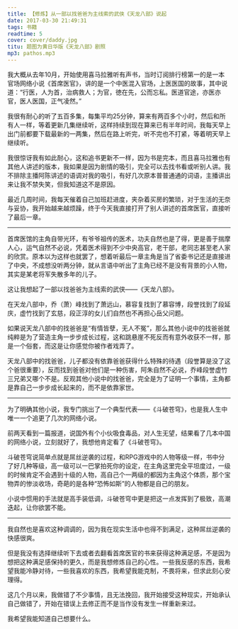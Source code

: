 ```yaml
---
title: 【修炼】从一部以找爸爸为主线索的武侠《天龙八部》说起
date: 2017-03-30 21:49:31
tags: 书籍
readtime: 5
cover: cover/daddy.jpg
titu: 题图为黄日华版《天龙八部》剧照
mp3: pathos.mp3
---
```

我大概从去年10月，开始使用喜马拉雅听有声书，当时订阅排行榜第一的是一本官场网络小说《首席医官》，讲的是一个中医混入官场，上医医国的故事，其中说道：“行医，人为首，治病救人；为官，徳在先，公而忘私。医道官途，亦医亦官，医人医国，正气凌然。”

我很有耐心的听了五百多集，每集平均25分钟，算来有两百多个小时，然后和所有人一样，等着更新几集继续听，这样持续到现在算来已有半年时间，我每天早上出门前都要下载最新的一两集，然后在路上听完，听不完也不打紧，等着明天早上继续听。

我很惊讶我有如此耐心，这和追书更新不一样，因为书是完本，而且喜马拉雅也有其他人讲述的版本，我如果是因为剧情的吸引，完全可以去找书看或听别人讲。我不排除主播阿陈讲述的语调对我的吸引，有好几次原本普普通通的词语，主播讲出来让我不禁失笑，但我知道这不是原因。

最近几周时间，我每天催着自己加班赶进度，夹杂着买房的繁琐，对于生活的无奈与妥协，我开始越来越烦躁，终于今天我直接打开了别人讲述的首席医官，直接听了最后一章。

---

首席医馆的主角自带光环，有爷爷祖传的医术，功夫自然也是了得，更是善于揣摩人心，运气自然不必说，凭着医术得到不少中央高官，老干部，老同志甚至老人家的欣赏。原本以为这样也就罢了，想着听最后一章主角是当了省委书记还是直接进了中央，不成想没听两分钟，就从言语中听出了主角已经不是没有背景的小人物，其实是某老将军失散多年的儿子。

这让我想起了一部以找爸爸为主线索的武侠——《天龙八部》。

在天龙八部中，乔（萧）峰找到了萧远山，慕容复找到了慕容博，段誉找到了段延庆，虚竹找到了玄慈，段正淳的女儿们自然也不再担心岳父问题。

如果说天龙八部中的找爸爸是“有情皆孽，无人不冤”，那么其他小说中的找爸爸就纯粹是为了营造主角一步步成长过程，这和跳悬崖不死反而有意外收获不一样，那是一个俗套，而这是让你感觉你被作者戏弄了。

天龙八部中的找爸爸，儿子都没有依靠爸爸获得什么特殊的待遇（段誉算是没了这个爸很重要），反而找到爸爸对他们是一种伤害，阿朱自然不必说，乔峰段誉虚竹三兄弟又哪个不是。反观其他小说中的找爸爸，完全是为了证明一个事情，主角都是靠自己一步步成长起来的，而不是依靠家世。

---

为了明确其他小说，我专门挑出了一个典型代表——《斗破苍穹》，也是我人生中唯一一个追更了几次的网络小说。

前两天看到一篇报道，说国外有个小伙吸食毒品，对人生无望，结果看了几本中国的网络小说，立刻就好了，我想他肯定看了《斗破苍穹》。

斗破苍穹说简单点就是屌丝逆袭的过程，和RPG游戏中的人物等级一样，书中分了好几种等级，高一级可以一巴掌拍死你的设定，在主角这里完全平坦度过，一级的时候肯定不会遇到十级的人物，高自己个一两级的都因为主角这个体质，那个宝物弄的惨淡收场，奇葩的是各种“恐怖如斯”的人物都是自己的朋友。

小说中惯用的手法就是高手装低调，斗破苍穹中更是把这一点发挥到了极致，高潮迭起，让你欲罢不能。

---

我自然也是喜欢这种调调的，因为我在现实生活中也得不到满足，这种屌丝逆袭的快感很爽。

但是我没有选择继续听下去或者去翻看首席医官的书来获得这种满足感，不是因为想把这种满足感保持的更久，而是我想修炼自己的心性。一些我反感的东西，我希望我能冷静对待，一些我喜欢的东西，我希望我能克制，不畏将来，但求此刻心安理得。

这几个月以来，我做错了不少事情，且无法挽回，我开始接受这种现实，开始承认自己做错了，开始在错误上去修正而不是当作没有发生一样重新来过。

我希望我能知道自己想要什么。